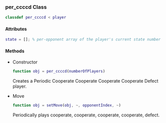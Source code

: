 ### per_ccccd Class
```matlab
classdef per_ccccd < player
```
#### Attributes
```matlab
state = []; % per-opponent array of the player's current state number
```
#### Methods
- Constructor
    ```matlab
    function obj = per_ccccd(numberOfPlayers)
    ```
    Creates a Periodic Cooperate Cooperate Cooperate Cooperate Defect player.

- Move
    ```matlab
    function obj = setMove(obj, ~, opponentIndex, ~)
    ```
    Periodically plays cooperate, cooperate, cooperate, cooperate, defect.

